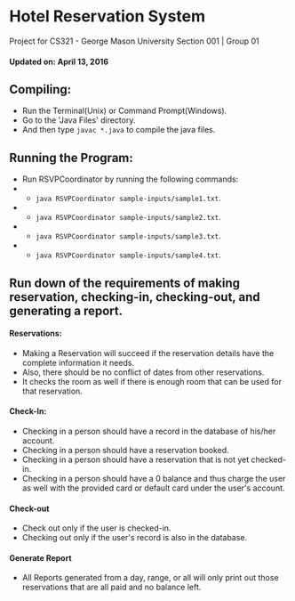 # Hotel Reservation System
Project for CS321 - George Mason University
Section 001 | Group 01

#### Updated on: April 13, 2016

## Compiling:
- Run the Terminal(Unix) or Command Prompt(Windows).
- Go to the 'Java Files' directory.
- And then type `javac *.java` to compile the java files.
## Running the Program:
- Run RSVPCoordinator by running the following commands:
- - `java RSVPCoordinator sample-inputs/sample1.txt`.
- - `java RSVPCoordinator sample-inputs/sample2.txt`.
- - `java RSVPCoordinator sample-inputs/sample3.txt`.
- - `java RSVPCoordinator sample-inputs/sample4.txt`.


## Run down of the requirements of making reservation, checking-in, checking-out, and generating a report.
#### Reservations:
- Making a Reservation will succeed if the reservation details have the complete information it needs.
- Also, there should be no conflict of dates from other reservations.
- It checks the room as well if there is enough room that can be used for that reservation.

#### Check-In:
- Checking in a person should have a record in the database of his/her account.
- Checking in a person should have a reservation booked.
- Checking in a person should have a reservation that is not yet checked-in.
- Checking in a person should have a 0 balance and thus charge the user as well with the provided card or default card under the user's account.

#### Check-out
- Check out only if the user is checked-in.
- Checking out only if the user's record is also in the database.

#### Generate Report
- All Reports generated from a day, range, or all will only print out those reservations that are all paid and no balance left.
